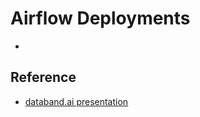 # Airflow Deployments

- 

## Reference
- [databand.ai presentation](https://www.youtube.com/watch?v=kvsAwLLA9P4)
